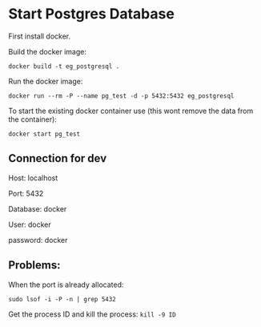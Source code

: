 # Start Postgres Database
First install docker.

Build the docker image:

``` docker build -t eg_postgresql . ```

Run the docker image:

```docker run --rm -P --name pg_test -d -p 5432:5432 eg_postgresql```


To start the existing docker container use (this wont remove the data from the container):

```docker start pg_test```

## Connection for dev

Host: localhost

Port: 5432

Database: docker

User: docker

password: docker

## Problems:
When the port is already allocated: 

```sudo lsof -i -P -n | grep 5432```

Get the process ID and kill the process:
```kill -9 ID```

